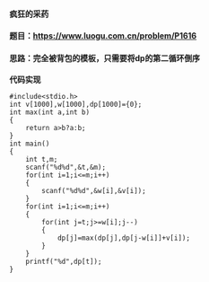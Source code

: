 #### 疯狂的采药
#### 题目：https://www.luogu.com.cn/problem/P1616
#### 思路：完全被背包的模板，只需要将dp的第二循环倒序
**代码实现**
```
#include<stdio.h>
int v[1000],w[1000],dp[1000]={0};
int max(int a,int b)
{
    return a>b?a:b;
}
int main()
{
    int t,m;
    scanf("%d%d",&t,&m);
    for(int i=1;i<=m;i++)
    {
        scanf("%d%d",&w[i],&v[i]);
    }
    for(int i=1;i<=m;i++)
    {
        for(int j=t;j>=w[i];j--)
        {
            dp[j]=max(dp[j],dp[j-w[i]]+v[i]);
        }
    }
    printf("%d",dp[t]);
}
```
